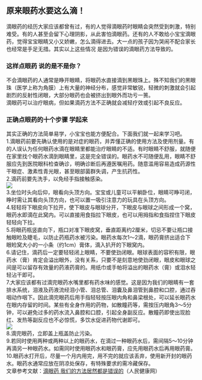 ## 原来眼药水要这么滴！  
滴眼药的经历大家应该都曾有过，有的人觉得滴眼药时眼睛会突然受到刺激，特别难受。有的人甚至会留下心理阴影，从此害怕滴眼药。还有的人不敢给小宝宝滴眼药，觉得宝宝眼睛又小又娇嫩，怎么滴得进去。大一点的孩子因为哭闹不配合家长也经常是手足无措。其实以上这些情况 是因为错误的滴眼药方法导致的。  
### 这样点眼药 说的是不是你？  
不会滴眼药的人通常是睁开眼睛，将眼药水直接滴到黑眼珠上。殊不知我们的黑眼珠（医学上称为角膜）上有大量的神经分布，感觉非常敏锐，轻微的刺激就会引起剧烈的反射性闭眼，大部分眼药也会被挤出到眼外而功亏一篑。  
滴眼药可以治疗眼病，但如果滴药方法不正确就会减轻疗效或引起不良反应。  
### 正确点眼药的十个步骤 学起来  
其实正确的方法简单易学，小宝宝也能方便配合。下面我们就一起来学习吧。  
1.滴眼药前要先确认使用的是对症的眼药，并弄懂正确的使用方法及使用剂量。有的人误认为任何眼药水滴在眼睛里都能治疗眼睛的不适。有时眼睛不舒服，就随便在家里找个眼药水滴到眼睛里，这是完全错误的。眼药水不可随便乱用，眼睛不舒服应先到医院眼科检查确诊，明确诊断后再遵医嘱用药。随意滥用容易造成药源性干眼症、激素性青光眼，甚至眼部菌群失调，产生抗药性。  
2.滴药前要先洗手，以免经手指接触感染。  
![](http://cdncms.v-keep.cn/wp-content/uploads/2019/11/735c37cf2c27481f81d4b5f9ab66f2cf-1.jpg)  
3.坐位时头向后仰，眼看向头顶方向。宝宝或儿童可以平躺卧位，眼睛可睁可闭，睁时需让其看向头顶方向，也可以置一吸引注意力的玩具在头顶方向。  
4.轻轻将下眼皮向下拉开，使下眼皮与眼球分开，下眼皮与眼球之间形成一个窝，眼药水即滴在此窝内。可以直接用食指拉下眼皮，也可以用拇指和食指捏住下眼皮轻轻向下拉。  
5.将眼药瓶竖直向下，瓶口对准下眼皮窝，垂直距离约2厘米，切忌不要让瓶口接触眼睑及睫毛，以防止药瓶药水被污染。眼药水每次1～2滴，眼药膏挤出适合下眼睑窝大小的一小条（约1cm）膏体，滴入扒开的下眼窝内。  
6.请记住，滴药后一定要轻轻闭上眼睛，不要使劲闭眼。眼球表面的容积有限，眼药水（膏）肯定会溢出眼外，没有关系，只要不是刻意地使劲闭眼，眼皮和眼球之间是可以留存有效量的药液药膏的。用纸巾或手帕将溢出的眼药水（膏）或泪水轻轻沾干即可。  
7.大家应该都有过滴完眼药水嘴里都有药水味的感觉。这是因为我们的眼睛有一套排水系统，泪液及药液流经泪小管、泪总管、泪囊及鼻泪管到鼻腔和口腔，通过吞咽动作咽下。因此滴完眼药后用手指轻轻按压眼内角和鼻梁根处，可以延长眼药水在眼内存留的时间。某些有全身作用的药物，如散瞳药等，需按压内眼角3～5分钟，可以避免过多的药水流入鼻腔和口腔，引起全身副反应。散瞳药即使出现脸红、发热等副反应也不必惊慌，多饮水促进药物代谢即可。  
![](http://cdncms.v-keep.cn/wp-content/uploads/2019/11/rTzqcboojt0nu-www_2toutiao_com.jpg)  
8.滴完眼药，立即盖上瓶盖防止污染。  
9.若同时使用两种或两种以上的眼药水，在滴过一种眼药水后，需间隔5～10分钟再滴另一种眼药水。如需同时使用眼药水和眼药膏，应先用眼药水后再用眼药膏。  
10.眼药水打开后，尽量一个月内用完，用不完的就应该丢弃，使用新开封的眼药水。眼药水通常应放在阴凉处保存，有特殊要求的需冷藏保存。  
文章参考文献：<a href="http://health.people.com.cn/n1/2019/0926/c14739-31373486.html">滴眼药&nbsp;我们的方法居然都是错误的</a>（人民健康网）  
